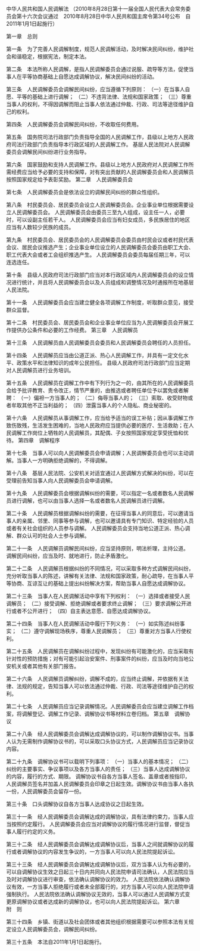 中华人民共和国人民调解法 （2010年8月28日第十一届全国人民代表大会常务委员会第十六次会议通过 2010年8月28日中华人民共和国主席令第34号公布 自2011年1月1日起施行） 

第一章 总则


第一条 为了完善人民调解制度，规范人民调解活动，及时解决民间纠纷，维护社会和谐稳定，根据宪法，制定本法。 

第二条 本法所称人民调解，是指人民调解委员会通过说服、疏导等方法，促使当事人在平等协商基础上自愿达成调解协议，解决民间纠纷的活动。 

第三条 人民调解委员会调解民间纠纷，应当遵循下列原则： 
（一）在当事人自愿、平等的基础上进行调解； 
（二）不违背法律、法规和国家政策； 
（三）尊重当事人的权利，不得因调解而阻止当事人依法通过仲裁、行政、司法等途径维护自己的权利。 

第四条 人民调解委员会调解民间纠纷，不收取任何费用。 

第五条 国务院司法行政部门负责指导全国的人民调解工作，县级以上地方人民政府司法行政部门负责指导本行政区域的人民调解工作。 
基层人民法院对人民调解委员会调解民间纠纷进行业务指导。 

第六条 国家鼓励和支持人民调解工作。县级以上地方人民政府对人民调解工作所需经费应当给予必要的支持和保障，对有突出贡献的人民调解委员会和人民调解员按照国家规定给予表彰奖励。
第二章 人民调解委员会


第七条 人民调解委员会是依法设立的调解民间纠纷的群众性组织。 

第八条 村民委员会、居民委员会设立人民调解委员会。企业事业单位根据需要设立人民调解委员会。 
人民调解委员会由委员三至九人组成，设主任一人，必要时，可以设副主任若干人。 
人民调解委员会应当有妇女成员，多民族居住的地区应当有人数较少民族的成员。 

第九条 村民委员会、居民委员会的人民调解委员会委员由村民会议或者村民代表会议、居民会议推选产生；企业事业单位设立的人民调解委员会委员由职工大会、职工代表大会或者工会组织推选产生。 
人民调解委员会委员每届任期三年，可以连选连任。 

第十条 县级人民政府司法行政部门应当对本行政区域内人民调解委员会的设立情况进行统计，并且将人民调解委员会以及人员组成和调整情况及时通报所在地基层人民法院。 

第十一条 人民调解委员会应当建立健全各项调解工作制度，听取群众意见，接受群众监督。 

第十二条 村民委员会、居民委员会和企业事业单位应当为人民调解委员会开展工作提供办公条件和必要的工作经费。
第三章 人民调解员


第十三条 人民调解员由人民调解委员会委员和人民调解委员会聘任的人员担任。 

第十四条 人民调解员应当由公道正派、热心人民调解工作，并具有一定文化水平、政策水平和法律知识的成年公民担任。 
县级人民政府司法行政部门应当定期对人民调解员进行业务培训。 

第十五条 人民调解员在调解工作中有下列行为之一的，由其所在的人民调解委员会给予批评教育、责令改正，情节严重的，由推选或者聘任单位予以罢免或者解聘： 
（一）偏袒一方当事人的； 
（二）侮辱当事人的； 
（三）索取、收受财物或者牟取其他不正当利益的； 
（四）泄露当事人的个人隐私、商业秘密的。 

第十六条 人民调解员从事调解工作，应当给予适当的误工补贴；因从事调解工作致伤致残，生活发生困难的，当地人民政府应当提供必要的医疗、生活救助；在人民调解工作岗位上牺牲的人民调解员，其配偶、子女按照国家规定享受抚恤和优待。
第四章 调解程序


第十七条 当事人可以向人民调解委员会申请调解；人民调解委员会也可以主动调解。当事人一方明确拒绝调解的，不得调解。 

第十八条 基层人民法院、公安机关对适宜通过人民调解方式解决的纠纷，可以在受理前告知当事人向人民调解委员会申请调解。 

第十九条 人民调解委员会根据调解纠纷的需要，可以指定一名或者数名人民调解员进行调解，也可以由当事人选择一名或者数名人民调解员进行调解。 

第二十条 人民调解员根据调解纠纷的需要，在征得当事人的同意后，可以邀请当事人的亲属、邻里、同事等参与调解，也可以邀请具有专门知识、特定经验的人员或者有关社会组织的人员参与调解。 
人民调解委员会支持当地公道正派、热心调解、群众认可的社会人士参与调解。 

第二十一条 人民调解员调解民间纠纷，应当坚持原则，明法析理，主持公道。 调解民间纠纷，应当及时、就地进行，防止矛盾激化。 

第二十二条 人民调解员根据纠纷的不同情况，可以采取多种方式调解民间纠纷，充分听取当事人的陈述，讲解有关法律、法规和国家政策，耐心疏导，在当事人平等协商、互谅互让的基础上提出纠纷解决方案，帮助当事人自愿达成调解协议。 

第二十三条 当事人在人民调解活动中享有下列权利： 
（一）选择或者接受人民调解员； 
（二）接受调解、拒绝调解或者要求终止调解； 
（三）要求调解公开进行或者不公开进行； 
（四）自主表达意愿、自愿达成调解协议。 

第二十四条 当事人在人民调解活动中履行下列义务： 
（一）如实陈述纠纷事实； 
（二）遵守调解现场秩序，尊重人民调解员； 
（三）尊重对方当事人行使权利。 

第二十五条 人民调解员在调解纠纷过程中，发现纠纷有可能激化的，应当采取有针对性的预防措施；对有可能引起治安案件、刑事案件的纠纷，应当及时向当地公安机关或者其他有关部门报告。 

第二十六条 人民调解员调解纠纷，调解不成的，应当终止调解，并依据有关法律、法规的规定，告知当事人可以依法通过仲裁、行政、司法等途径维护自己的权利。 

第二十七条 人民调解员应当记录调解情况。人民调解委员会应当建立调解工作档案，将调解登记、调解工作记录、调解协议书等材料立卷归档。
第五章 调解协议


第二十八条 经人民调解委员会调解达成调解协议的，可以制作调解协议书。当事人认为无需制作调解协议书的，可以采取口头协议方式，人民调解员应当记录协议内容。 

第二十九条 调解协议书可以载明下列事项： 
（一）当事人的基本情况； 
（二）纠纷的主要事实、争议事项以及各方当事人的责任； 
（三）当事人达成调解协议的内容，履行的方式、期限。 
调解协议书自各方当事人签名、盖章或者按指印，人民调解员签名并加盖人民调解委员会印章之日起生效。调解协议书由当事人各执一份，人民调解委员会留存一份。 

第三十条 口头调解协议自各方当事人达成协议之日起生效。 

第三十一条 经人民调解委员会调解达成的调解协议，具有法律约束力，当事人应当按照约定履行。 
人民调解委员会应当对调解协议的履行情况进行监督，督促当事人履行约定的义务。

第三十二条 经人民调解委员会调解达成调解协议后，当事人之间就调解协议的履行或者调解协议的内容发生争议的，一方当事人可以向人民法院提起诉讼。 

第三十三条 经人民调解委员会调解达成调解协议后，双方当事人认为有必要的，可以自调解协议生效之日起三十日内共同向人民法院申请司法确认，人民法院应当及时对调解协议进行审查，依法确认调解协议的效力。 
人民法院依法确认调解协议有效，一方当事人拒绝履行或者未全部履行的，对方当事人可以向人民法院申请强制执行。 
人民法院依法确认调解协议无效的，当事人可以通过人民调解方式变更原调解协议或者达成新的调解协议，也可以向人民法院提起诉讼。
第六章 附 则


第三十四条 乡镇、街道以及社会团体或者其他组织根据需要可以参照本法有关规定设立人民调解委员会，调解民间纠纷。 

第三十五条 本法自2011年1月1日起施行。